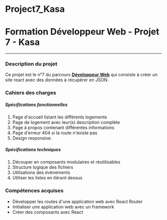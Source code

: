 # Project7_Kasa
# Formation Développeur Web - Projet 7 - Kasa
------------
### Description du projet
Ce projet est le n°7 du parcours [**Développeur Web**](https://openclassrooms.com/fr/paths/185-developpeur-web) qui consiste à créer un site react avec des données à récupérer en JSON.

### Cahiers des charges
##### Spécifications fonctionnelles
1. Page d'accueil listant les différents logements
2. Page de logement avec leur(s) description complète
3. Page à propos contenant différentes informations
4. Page d'erreur 404 si la route n'existe pas
5. Design responsive.

##### Spécifications techniques
1. Découper en composants modulaires et réutilisables
2. Structure logique des fichiers
3. Utilisations des évènements
4. Utiliser les listes en itérant dessus

### Compétences acquises
- Développer les routes d'une application web avec React Router
- Initialiser une application web avec un framework
- Créer des composants avec React
